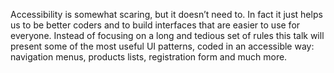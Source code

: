Accessibility is somewhat scaring, but it doesn’t need to. In fact it just helps us to be better coders and to build interfaces that are easier to use for everyone. Instead of focusing on a long and tedious set of rules this talk will present some of the most useful UI patterns, coded in an accessible way: navigation menus, products lists, registration form and much more.